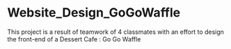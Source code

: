 # Website_Design_GoGoWaffle
This project is a result of teamwork of 4 classmates with an effort to design the front-end of a Dessert Cafe : Go Go Waffle
